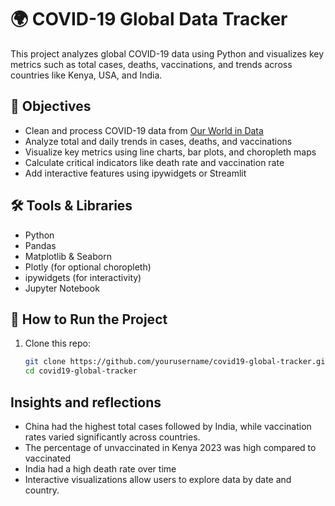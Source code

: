 # 🌍 COVID-19 Global Data Tracker

This project analyzes global COVID-19 data using Python and visualizes key metrics such as total cases, deaths, vaccinations, and trends across countries like Kenya, USA, and India.

## 📌 Objectives

- Clean and process COVID-19 data from [Our World in Data](https://www.kaggle.com/datasets/caesarmario/our-world-in-data-covid19-dataset)
- Analyze total and daily trends in cases, deaths, and vaccinations
- Visualize key metrics using line charts, bar plots, and choropleth maps
- Calculate critical indicators like death rate and vaccination rate
- Add interactive features using ipywidgets or Streamlit

## 🛠 Tools & Libraries

- Python
- Pandas
- Matplotlib & Seaborn
- Plotly (for optional choropleth)
- ipywidgets (for interactivity)
- Jupyter Notebook

## 🚀 How to Run the Project

1. Clone this repo:
   ```bash
   git clone https://github.com/yourusername/covid19-global-tracker.git
   cd covid19-global-tracker
## Insights and reflections
- China had the highest total cases followed by India, while vaccination rates varied significantly across countries.
- The percentage of unvaccinated in Kenya 2023 was high compared to vaccinated
- India had a high death rate over time
- Interactive visualizations allow users to explore data by date and country.
